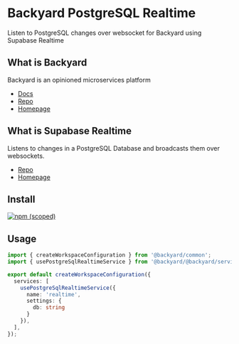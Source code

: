 # Backyard PostgreSQL Realtime
Listen to PostgreSQL changes over websocket for Backyard using Supabase Realtime

## What is Backyard
Backyard is an opinioned microservices platform

 - [Docs](https://backyard.io/docs)
 - [Repo](https://github.com/elwood-technology/backyard)
 - [Homepage](https://backyard.io)


## What is Supabase Realtime
Listens to changes in a PostgreSQL Database and broadcasts them over websockets.

 - [Repo](https://github.com/supabase/realtime)
 - [Homepage](https://supabase.io/)

## Install
[![npm (scoped)](https://img.shields.io/npm/v/@backyard/@backyard/service-postgresql-realtime)](https://www.npmjs.com/package/@backyard/@backyard/service-postgresql-realtime)

## Usage

```typescript
import { createWorkspaceConfiguration } from '@backyard/common';
import { usePostgreSqlRealtimeService } from '@backyard/@backyard/service-postgresql-realtime';

export default createWorkspaceConfiguration({
  services: [
    usePostgreSqlRealtimeService({
      name: 'realtime',
      settings: {
        db: string
      }
    }),
  ],
});
```
